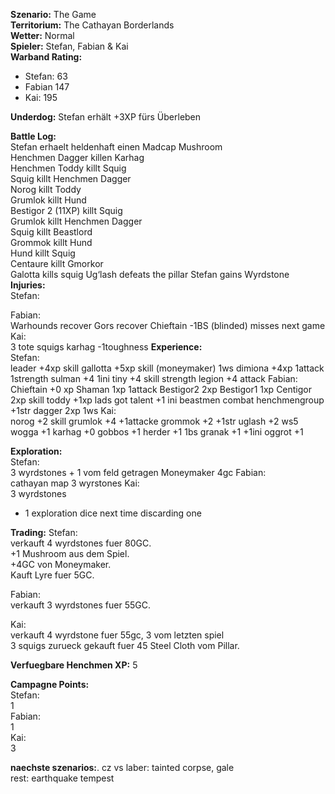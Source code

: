 **Szenario:** The Game  
**Territorium:** The Cathayan Borderlands  
**Wetter:** Normal  
**Spieler:** Stefan, Fabian & Kai  
**Warband Rating:**  
 - Stefan: 63  
 - Fabian 147
 - Kai: 195

**Underdog:** Stefan erhält +3XP fürs Überleben  
 
**Battle Log:**  
 Stefan erhaelt heldenhaft einen Madcap Mushroom  
Henchmen Dagger killen Karhag  
Henchmen Toddy killt Squig  
Squig killt Henchmen Dagger  
Norog killt Toddy  
Grumlok killt Hund  
Bestigor 2 (11XP) killt Squig  
Grumlok killt Henchmen Dagger  
Squig killt Beastlord  
Grommok killt Hund  
Hund killt Squig  
Centaure killt Gmorkor  
Galotta kills squig
Ug‘lash defeats the pillar
Stefan gains Wyrdstone
**Injuries:**  
Stefan:  

Fabian:  
Warhounds recover
Gors recover
Chieftain -1BS (blinded) misses next game
Kai:  
3 tote squigs 
karhag -1toughness
**Experience:**  
Stefan:  
leader +4xp skill 
gallotta +5xp skill (moneymaker) 1ws
dimiona +4xp 1attack 1strength
sulman +4  1ini
tiny +4 skill strength
legion +4 attack
Fabian:  
Chieftain +0 xp
Shaman 1xp 1attack
Bestigor2  2xp 
Bestigor1 1xp
Centigor 2xp skill
toddy +1xp lads got talent +1 ini beastmen combat henchmengroup +1str 
dagger 2xp 1ws
Kai:  
  norog +2 skill
grumlok +4 +1attacke
 grommok +2 +1str
uglash +2 ws5
wogga +1
karhag +0
gobbos +1
herder +1 1bs
granak +1 +1ini
oggrot +1

**Exploration:**  
Stefan:  
3 wyrdstones + 1 vom feld getragen Moneymaker 4gc
Fabian:  
cathayan map
3 wyrstones
Kai:  
3 wyrdstones
+ 1 exploration dice next time discarding one
 
**Trading:**
Stefan:  
verkauft 4 wyrdstones fuer 80GC.  
+1 Mushroom aus dem Spiel.  
+4GC von Moneymaker.  
Kauft Lyre fuer 5GC.  

Fabian:  
verkauft 3 wyrdstones fuer 55GC.  

Kai:  
verkauft 4 wyrdstone fuer 55gc,  3 vom letzten spiel  
3 squigs zurueck gekauft fuer 45
Steel Cloth vom Pillar.  

**Verfuegbare Henchmen XP:** 5  

**Campagne Points:**  
Stefan:  
1  
Fabian:  
1  
Kai:  
3  

**naechste szenarios:**. 
cz vs laber:  tainted corpse, gale    
rest: earthquake tempest  